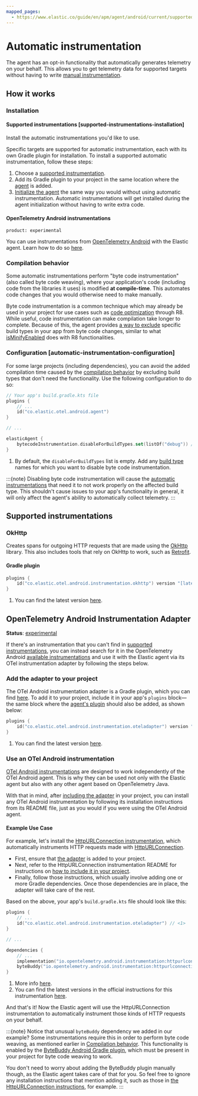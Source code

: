 ```yaml
---
mapped_pages:
  - https://www.elastic.co/guide/en/apm/agent/android/current/supported-technologies.html
---
```


# Automatic instrumentation

The agent has an opt-in functionality that automatically generates telemetry on your behalf. This allows you to get telemetry data for supported targets without having to write [manual instrumentation](manual-instrumentation.md).

## How it works

### Installation

#### Supported instrumentations [supported-instrumentations-installation]

Install the automatic instrumentations you'd like to use.

Specific targets are supported for automatic instrumentation, each with its own Gradle plugin for installation. To install a supported automatic instrumentation, follow these steps:

1. Choose a [supported instrumentation](#supported-instrumentations).
2. Add its Gradle plugin to your project in the same location where the [agent](getting-started.md#gradle-setup) is added.
3. [Initialize the agent](getting-started.md#agent-setup) the same way you would without using automatic instrumentation. Automatic instrumentations will get installed during the agent initialization without having to write extra code.

#### OpenTelemetry Android instrumentations
```{applies_to}
product: experimental
```

You can use instrumentations from [OpenTelemetry Android](https://github.com/open-telemetry/opentelemetry-android/tree/main/instrumentation) with the Elastic agent. Learn how to do so [here](#opentelemetry-android-instrumentation-adapter).

### Compilation behavior

Some automatic instrumentations perform "byte code instrumentation" (also called byte code weaving), where your application's code (including code from the libraries it uses) is modified **at compile-time**. This automates code changes that you would otherwise need to make manually.

Byte code instrumentation is a common technique which may already be used in your project for use cases such as [code optimization](https://developer.android.com/build/shrink-code#optimization) through R8. While useful, code instrumentation can make compilation take longer to complete. Because of this, the agent provides [a way to exclude](#automatic-instrumentation-configuration) specific build types in your app from byte code changes, similar to what [isMinifyEnabled](https://developer.android.com/build/shrink-code#enable) does with R8 functionalities.

### Configuration [automatic-instrumentation-configuration]

For some large projects (including dependencies), you can avoid the added compilation time caused by the [compilation behavior](#compilation-behavior) by excluding build types that don't need the functionality. Use the following configuration to do so:

```kotlin
// Your app's build.gradle.kts file
plugins {
    // ...
    id("co.elastic.otel.android.agent")
}

// ...

elasticAgent {
    bytecodeInstrumentation.disableForBuildTypes.set(listOf("debug")) // <1>
}
```

1. By default, the `disableForBuildTypes` list is empty. Add any [build type](https://developer.android.com/build/build-variants#build-types) names for which you want to disable byte code instrumentation.

:::{note}
Disabling byte code instrumentation will cause the [automatic instrumentations](#supported-instrumentations) that need it to not work properly on the affected build type. This shouldn't cause issues to your app's functionality in general, it will only affect the agent's ability to automatically collect telemetry.
:::

## Supported instrumentations

### OkHttp

Creates spans for outgoing HTTP requests that are made using the [OkHttp](https://square.github.io/okhttp/) library. This also includes tools that rely on OkHttp to work, such as [Retrofit](https://square.github.io/retrofit/).

#### Gradle plugin

```kotlin
plugins {
    id("co.elastic.otel.android.instrumentation.okhttp") version "[latest_version]" // <1>
}
```

1. You can find the latest version [here](https://plugins.gradle.org/plugin/co.elastic.otel.android.instrumentation.okhttp).

## OpenTelemetry Android Instrumentation Adapter

**Status**: [experimental](component-stability.md#experimental)

If there's an instrumentation that you can't find in [supported instrumentations](#supported-instrumentations), you can instead search for it in the OpenTelemetry Android [available instrumentations](https://github.com/open-telemetry/opentelemetry-android/tree/main/instrumentation) and use it with the Elastic agent via its OTel instrumentation adapter by following the steps below.

### Add the adapter to your project

The OTel Android instrumentation adapter is a Gradle plugin, which you can find [here](https://plugins.gradle.org/plugin/co.elastic.otel.android.instrumentation.oteladapter). To add it to your project, include it in your app's `plugins` block—the same block where the [agent's plugin](getting-started.md#gradle-setup) should also be added, as shown below:

```kotlin
plugins {
    id("co.elastic.otel.android.instrumentation.oteladapter") version "[latest_version]" // <1>
}
```

1. You can find the latest version [here](https://plugins.gradle.org/plugin/co.elastic.otel.android.instrumentation.oteladapter).

### Use an OTel Android instrumentation

[OTel Android instrumentations](https://github.com/open-telemetry/opentelemetry-android/tree/main/instrumentation) are designed to work independently of the OTel Android agent. This is why they can be used not only with the Elastic agent but also with any other agent based on OpenTelemetry Java.

With that in mind, after [including the adapter](#add-the-adapter-to-your-project) in your project, you can install any OTel Android instrumentation by following its installation instructions from its README file, just as you would if you were using the OTel Android agent.

#### Example Use Case

For example, let's install the [HttpURLConnection instrumentation](https://github.com/open-telemetry/opentelemetry-android/tree/main/instrumentation/httpurlconnection), which automatically instruments HTTP requests made with [HttpURLConnection](https://developer.android.com/reference/java/net/HttpURLConnection).

* First, ensure that [the adapter](#add-the-adapter-to-your-project) is added to your project.
* Next, refer to the HttpURLConnection instrumentation README for instructions on [how to include it in your project](https://github.com/open-telemetry/opentelemetry-android/tree/main/instrumentation/httpurlconnection#add-these-dependencies-to-your-project).
* Finally, follow those instructions, which usually involve adding one or more Gradle dependencies. Once those dependencies are in place, the adapter will take care of the rest.

Based on the above, your app's `build.gradle.kts` file should look like this:

```kotlin
plugins {
    // ...
    id("co.elastic.otel.android.instrumentation.oteladapter") // <1>
}

// ...

dependencies {
    // ...
    implementation("io.opentelemetry.android.instrumentation:httpurlconnection-library:AUTO_HTTP_URL_INSTRUMENTATION_VERSION") // <2>
    byteBuddy("io.opentelemetry.android.instrumentation:httpurlconnection-agent:AUTO_HTTP_URL_INSTRUMENTATION_VERSION")
}
```

1. More info [here](#add-the-adapter-to-your-project).
2. You can find the latest versions in the official instructions for this instrumentation [here](https://github.com/open-telemetry/opentelemetry-android/tree/main/instrumentation/httpurlconnection#add-these-dependencies-to-your-project).

And that's it! Now the Elastic agent will use the HttpURLConnection instrumentation to automatically instrument those kinds of HTTP requests on your behalf.

:::{note}
Notice that unusual `byteBuddy` dependency we added in our example? Some instrumentations require this in order to perform byte code weaving, as mentioned earlier in [Compilation behavior](#compilation-behavior). This functionality is enabled by the [ByteBuddy Android Gradle plugin](https://github.com/raphw/byte-buddy/tree/master/byte-buddy-gradle-plugin/android-plugin), which must be present in your project for byte code weaving to work.

You don't need to worry about adding the ByteBuddy plugin manually though, as the Elastic agent takes care of that for you. So feel free to ignore any installation instructions that mention adding it, such as those in [the HttpURLConnection instructions](https://github.com/open-telemetry/opentelemetry-android/tree/main/instrumentation/httpurlconnection#byte-buddy-compilation-plugin), for example.
:::

